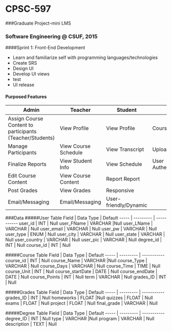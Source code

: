 # CPSC-597
###Graduate Project-mini LMS 
### Software Engineering @ CSUF, 2015

####Sprint 1: Front-End Development 
<ul>
  <li>Learn and familiarize self with programming languages/technologies</li>
  <li>Create SRS</li>
  <li>Design UI</li>
  <li>Develop UI views</li>
  <li>test</li>
  <li>UI release</li>
</ul>

#### Purposed Features 
Admin | Teacher | Student | System
----- | ------- | ------- | ------
Assign Course Content to participants (Teacher/Students) |View Profile |View Profile |Course Content
Manage Participants |View Course Schedule |View Transcript |Upload/Download Capability
Finalize Reports |View Student Info |View Schedule |User Authentication/Authorization
 |Edit Course Content |View Course Content |Report Report
 |Post Grades |View Grades |Responsive
 |Email/Messaging |Email/Messaging |User-friendly/Dynamic

###Data
#####User Table
Field | Data Type | Default 
----- | --------- | -----------
user_id | INT | Null
user_FName | VARCHAR |Null
user_LName | VARCHAR | Null
user_email | VARCHAR | Null
user_pw | VARCHAR | Null
user_type | ENUM | Null
user_city | VARCHAR | Null
user_state | VARCHAR | Null
user_country | VARCHAR | Null
user_pic | VARCHAR | Null
degree_id | INT | Null
course_id | INT | Null

#####Course Table
Field | Data Type | Default 
----- | --------- | -----------
course_id | INT | Null
course_Name | VARCHAR |Null
course_Type | VARCHAR | Null
course_Days | VARCHAR | Null
course_Time | TIME | Null
course_Unit | INT | Null
course_startDate | DATE | Null
course_endDate | DATE | Null
course_Points | INT | Null
term | VARCHAR | Null
grades_ID | INT | Null

#####Grades Table
Field | Data Type | Default 
----- | --------- | -----------
grades_ID | INT | Null
homeworks | FLOAT |Null
quizzes | FLOAT | Null
exams | FLOAT | Null
project | FLOAT | Null
final_grade | VARCHAR | Null

#####Degree Table
Field | Data Type | Default 
----- | --------- | -----------
degree_ID | INT | Null
type | VARCHAR |Null
program | VARCHAR | Null
description | TEXT | Null



